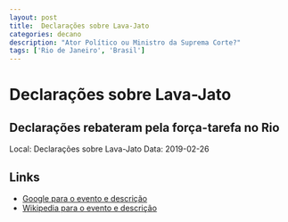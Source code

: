 ```yaml
---
layout: post
title:  Declarações sobre Lava-Jato
categories: decano
description: "Ator Político ou Ministro da Suprema Corte?"
tags: ['Rio de Janeiro', 'Brasil']
---
```


# Declarações sobre Lava-Jato
## Declarações rebateram pela força-tarefa no Rio
Local: Declarações sobre Lava-Jato
Data: 2019-02-26

## Links 
- [Google para o evento e descrição](https://www.google.com/search?q=Gilmar%20Mendes%20%2B%20Declara%C3%A7%C3%B5es%20sobre%20Lava-Jato%20Declara%C3%A7%C3%B5es%20rebateram%20pela%20for%C3%A7a-tarefa%20no%20Rio%20Rio%20de%20Janeiro%2C%20Brasil)
- [Wikipedia para o evento e descrição](https://en.wikipedia.org/w/index.php?search=Gilmar%20Mendes%20%2B%20Declara%C3%A7%C3%B5es%20sobre%20Lava-Jato%20Declara%C3%A7%C3%B5es%20rebateram%20pela%20for%C3%A7a-tarefa%20no%20Rio%20Rio%20de%20Janeiro%2C%20Brasil)
